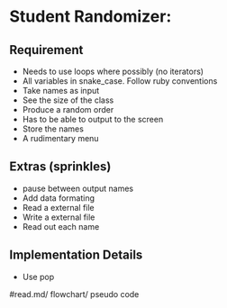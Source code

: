 # Student Randomizer:

## Requirement
- Needs to use loops where possibly (no iterators)
- All variables in snake_case. Follow ruby conventions
- Take names as input
- See the size of the class
- Produce a random order 
- Has to be able to output to the screen
- Store the names
- A rudimentary menu

## Extras (sprinkles)
- pause between output names
- Add data formating
- Read a external file
- Write a external file
- Read out each name

## Implementation Details
- Use pop

#read.md/ flowchart/ pseudo code
